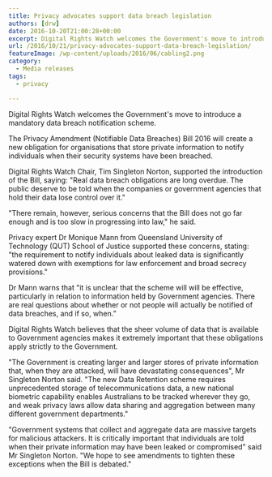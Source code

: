 ```yaml
---
title: Privacy advocates support data breach legislation
authors: [drw]
date: 2016-10-20T21:00:28+00:00
excerpt: Digital Rights Watch welcomes the Government's move to introduce a mandatory data breach notification scheme.
url: /2016/10/21/privacy-advocates-support-data-breach-legislation/
featureImage: /wp-content/uploads/2016/06/cabling2.png
category:
  - Media releases
tags:
  - privacy

---
```

<span style="font-weight: 400;">Digital Rights Watch welcomes the Government's move to introduce a mandatory data breach notification scheme.</span>

<span style="font-weight: 400;">The Privacy Amendment (Notifiable Data Breaches) Bill 2016 will create a new obligation for organisations that store private information to notify individuals when their security systems have been breached.</span>

<span style="font-weight: 400;">Digital Rights Watch Chair, Tim Singleton Norton, supported the introduction of the Bill, saying: "Real data breach obligations are long overdue. The public deserve to be told when the companies or government agencies that hold their data lose control over it."</span>

<span style="font-weight: 400;">"There remain, however, serious concerns that the Bill does not go far enough and is too slow in progressing into law," he said.</span>

<span style="font-weight: 400;">Privacy expert Dr Monique Mann from Queensland University of Technology (QUT) School of Justice supported these concerns, stating: "the requirement to notify individuals about leaked data is significantly watered down with exemptions for law enforcement and broad secrecy provisions." </span>

Dr Mann warns that "it is unclear that the scheme will will be effective, particularly in relation to information held by Government agencies. There are real questions about whether or not people will actually be notified of data breaches, and if so, when.&#8221;

<span style="font-weight: 400;">Digital Rights Watch believes that the sheer volume of data that is available to Government agencies makes it extremely important that these obligations apply strictly to the Government. </span>

<span style="font-weight: 400;">"The Government is creating larger and larger stores of private information that, when they are attacked, will have devastating consequences", Mr Singleton Norton said. "The new Data Retention scheme requires unprecedented storage of telecommunications data, a new national biometric capability enables Australians to be tracked wherever they go, and weak privacy laws allow data sharing and aggregation between many different government departments." </span>

<span style="font-weight: 400;">"Government systems that collect and aggregate data are massive targets for malicious attackers. It is critically important that individuals are told when their private information may have been leaked or compromised" said Mr Singleton Norton. "We hope to see amendments to tighten these exceptions when the Bill is debated."</span>
